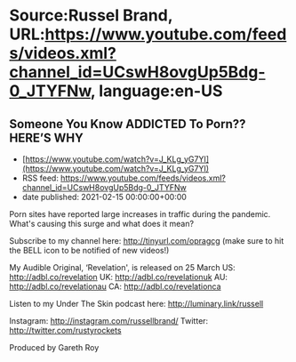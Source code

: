 # Source:Russel Brand, URL:https://www.youtube.com/feeds/videos.xml?channel_id=UCswH8ovgUp5Bdg-0_JTYFNw, language:en-US

## Someone You Know ADDICTED To Porn?? HERE’S WHY
 - [https://www.youtube.com/watch?v=J_KLg_yG7YI](https://www.youtube.com/watch?v=J_KLg_yG7YI)
 - RSS feed: https://www.youtube.com/feeds/videos.xml?channel_id=UCswH8ovgUp5Bdg-0_JTYFNw
 - date published: 2021-02-15 00:00:00+00:00

Porn sites have reported large increases in traffic during the pandemic. What's causing this surge and what does it mean? 

Subscribe to my channel here: http://tinyurl.com/opragcg
(make sure to hit the BELL icon to be notified of new videos!)

My Audible Original, ‘Revelation', is released on 25 March
US: http://adbl.co/revelation
UK: http://adbl.co/revelationuk
AU: http://adbl.co/revelationau
CA: http://adbl.co/revelationca

Listen to my Under The Skin podcast here: 
http://luminary.link/russell

Instagram: http://instagram.com/russellbrand/
Twitter: http://twitter.com/rustyrockets

Produced by Gareth Roy

